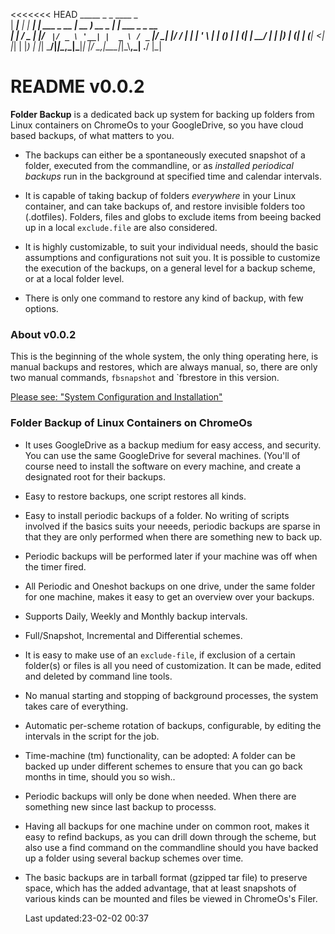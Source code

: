 <<<<<<< HEAD
     _____     _     _             ____             _                
    |  ___|__ | | __| | ___ _ __  | __ )  __ _  ___| | ___   _ _ __  
    | |_ / _ \| |/ _` |/ _ \ '__| |  _ \ / _` |/ __| |/ / | | | '_ \ 
    |  _| (_) | | (_| |  __/ |    | |_) | (_| | (__|   <| |_| | |_) |
    |_|  \___/|_|\__,_|\___|_|    |____/ \__,_|\___|_|\_\\__,_| .__/ 
                                                              |_|    

# README v0.0.2


**Folder Backup** is a dedicated back up system for
backing up folders from Linux containers on
ChromeOs to your GoogleDrive, so you have cloud based
backups, of what matters to you.


* The backups can either be  a spontaneously executed snapshot
of a folder, executed from the commandline,  or as *installed periodical
backups* run in the background at specified time and calendar
intervals.

* It is capable of taking backup of folders *everywhere* in
	your Linux container, and can take backups of, and restore
	invisible folders too (.dotfiles). Folders, files and
	globs to exclude items from beeing backed up  in a local
	`exclude.file` are also considered.

* It is highly customizable, to suit your individual needs,
	should the basic assumptions and configurations not suit
	you.  It is possible to customize the execution of the
	backups, on a general level for a backup scheme, or at a
	local folder level.


* There is only one command to restore any kind of backup,
	with few options.
 

### About v0.0.2

This is the beginning of the whole system, the only thing
operating here, is manual backups and restores, which are
always manual, so, there are only two manual commands,
`fbsnapshot` and `fbrestore in this version.


[Please see: "System  Configuration and Installation"](https://github.com/McUsr/FB/blob/main/Docs/User/SystemInstallation.md)
### Folder Backup of  Linux Containers on ChromeOs

* It uses GoogleDrive as a backup medium for easy access,
	and security.  You can use  the same  GoogleDrive for
	several machines.  (You'll of course need to install the
	software on every machine, and create a designated root
	for their backups.

* Easy to restore backups, one script restores all kinds.

* Easy to install periodic backups of a folder. No writing
	of scripts involved if the basics suits your neeeds,
	periodic backups are sparse in that they are only
	performed when there are something new to back up.

* Periodic backups will be performed later if your machine
	was off when the timer fired.

* All Periodic and Oneshot backups on one drive, under the
	same folder for one machine, makes it easy to get an
	overview over your backups.

* Supports Daily, Weekly and Monthly backup intervals.

* Full/Snapshot, Incremental and Differential schemes. 

* It is easy to make use of an `exclude-file`, if exclusion
	of a certain folder(s) or files is all you need of
	customization. It can be made, edited and deleted by
	command line tools.

* No manual starting and stopping of background processes,
	the system takes care of everything.
	
* Automatic per-scheme rotation of backups, configurable,
	by editing the intervals in the script for the job.


* Time-machine (tm) functionality, can be adopted:
  A folder can be backed up under different schemes to
	ensure that you can go back months in time, should you so
	wish..


* Periodic backups will only be done when needed. When there
	are something new since last backup to processs.


* Having all backups for one machine under on common root,
	makes it easy to refind backups, as you can drill down
	through the scheme, but also use a find command on the
	commandline should you have backed up  a folder using
	several backup schemes over time. 

* The basic backups are in tarball format (gzipped tar file)
	to preserve space, which has the added advantage, that at
	least snapshots of various kinds can be mounted and files
	be viewed in ChromeOs's Filer.
	

  Last updated:23-02-02 00:37
